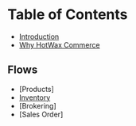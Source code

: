 # Table of Contents

* [Introduction](README.md)
* [Why HotWax Commerce](whyHotWax.md)

## Flows
* [Products]
* [Inventory](flows/inventory/README.md)
* [Brokering]
* [Sales Order]